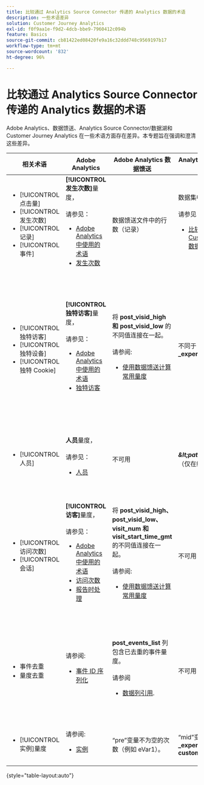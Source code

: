 ```yaml
---
title: 比较通过 Analytics Source Connector 传递的 Analytics 数据的术语
description: 一些术语差异
solution: Customer Journey Analytics
exl-id: f0f9aa1e-f9d2-4dcb-bbe9-7960412c094b
feature: Basics
source-git-commit: cb81422ed08420fe9a16c32ddd748c9569197b17
workflow-type: tm+mt
source-wordcount: '832'
ht-degree: 96%

---
```


# 比较通过 Analytics Source Connector 传递的 Analytics 数据的术语

Adobe Analytics、数据馈送、Analytics Source Connector/数据湖和 Customer Journey Analytics 在一些术语方面存在差异。本专题旨在强调和澄清这些差异。

| 相关术语 | Adobe Analytics | Adobe Analytics 数据馈送 | Analytics Source Connector/数据湖 | Customer Journey Analytics | 注释 |
|---|---|---|---|---|---|
| <ul><li>[!UICONTROL 点击量]</li><li>[!UICONTROL 发生次数]</li><li>[!UICONTROL 记录]</li><li>[!UICONTROL 事件]</li></ul> | **[!UICONTROL 发生次数]**&#x200B;量度，<br><br>请参见：<ul><li>[Adobe Analytics 中使用的术语](https://experienceleague.adobe.com/docs/analytics/technotes/terms.html?lang=zh-Hans)</li><li>[发生次数](https://experienceleague.adobe.com/docs/analytics/components/metrics/occurrences.html?lang=zh-Hans)</li></ul> | 数据馈送文件中的行数（记录） | 数据集中的行数（记录），<br><br>请参见：<ul><li>[比较 Adobe Analytics 数据和 Customer Journey Analytics 数据](https://experienceleague.adobe.com/docs/analytics-platform/using/troubleshooting/compare.html?lang=zh-Hans)</li></ul> | **[!UICONTROL 事件]**&#x200B;量度 | <ul><li>在 Adobe Analytics 中，“点击次数”和“发生次数”是同义词。</li><li>请参见下面的&#x200B;_自定义事件_。</li><li>某些数据在通过 Analytics Source Connector 传输到 Adobe Experience Platform 时会经过筛选。请参阅[比较 Adobe Analytics 数据和 Customer Journey Analytics 数据](https://experienceleague.adobe.com/docs/analytics-platform/using/troubleshooting/compare.html?lang=zh-Hans) |
| <ul><li>[!UICONTROL 独特访客]</li><li>[!UICONTROL 独特设备]</li><li>[!UICONTROL 独特 Cookie]</li></ul> | **[!UICONTROL 独特访客]**&#x200B;量度，<br><br>请参见：<ul><li>[Adobe Analytics 中使用的术语](https://experienceleague.adobe.com/docs/analytics/technotes/terms.html?lang=zh-Hans)</li><li>[独特访客](https://experienceleague.adobe.com/docs/analytics/components/metrics/unique-visitors.html?lang=zh-Hans)</li></ul> | 将 **post\_visid\_high 和 post\_visid\_low** 的不同值连接在一起。<br><br>请参阅:<ul><li>[使用数据馈送计算常用量度](https://experienceleague.adobe.com/docs/analytics/export/analytics-data-feed/data-feed-contents/datafeeds-calculate.html?lang=zh-Hans)</li></ul> | 不同于 **endUserIDs 的计数\_experience.aaid.id** | **人员**&#x200B;量度，如果&#x200B;**endUserIDs.\_experience.aaid.id** 被选作个人 ID。 | <ul><li>Adobe Analytics 中的“人员”通常与“设备标识符”相关联，例如 Cookie。AAID 是 Adobe Analytics 中的主要设备标识符，而不是 ECID。另请参见 [AAID、ECID、AACUSTOMID 和 Analytics Source Connector](https://experienceleague.adobe.com/docs/analytics-platform/using/compare-aa-cja/cja-aa-comparison/aaid-ecid-adc.html?lang=zh-Hans)。</li><li>“访客”并不是 Customer Journey Analytics 中现成的量度。但如果您选择 **endUserIDs.\_experience.aaid.id** 作为“个人 ID”，Customer Journey Analytics 中的“人员”量度大致相当于 Adobe Analytics 中的“独特访客”。</li></ul> |
| <ul><li>[!UICONTROL 人员]</li></ul> | **人员**&#x200B;量度，<br><br>请参见：<ul><li>[人员](https://experienceleague.adobe.com/docs/analytics/components/metrics/people.html?lang=zh-Hans)</li></ul> | 不可用 | **_\&lt;path\>_.stitchedId**的不同计数（仅在缝合数据集中可用） | **人员量度** | <ul><li>Customer Journey Analytics 中的“人员”量度是与“个人 ID”的不同计数。根据您在 Customer Journey Analytics 连接中选择的“个人 ID”，“人员”量度可能会表示不同的含义。</ul></li> |
| <ul><li>[!UICONTROL 访问次数]</li><li>[!UICONTROL 会话]</li></ul> | **[!UICONTROL 访客]**&#x200B;量度，<br><br>请参见：<ul><li>[Adobe Analytics 中使用的术语](https://experienceleague.adobe.com/docs/analytics/technotes/terms.html?lang=zh-Hans)</li><li>[访问次数](https://experienceleague.adobe.com/docs/analytics/components/metrics/visits.html?lang=zh-Hans)</li><li>[报告时处理](https://experienceleague.adobe.com/docs/analytics/components/virtual-report-suites/vrs-report-time-processing.html?lang=zh-Hans)</ul></li> | 将 **post\_visid\_high、post\_visid\_low、visit\_num 和 visit\_start\_time\_gmt** 的不同值连接在一起。<br><br>请参阅:<ul><li>[使用数据馈送计算常用量度](https://experienceleague.adobe.com/docs/analytics/export/analytics-data-feed/data-feed-contents/datafeeds-calculate.html?lang=zh-Hans)</li></ul> | 不可用 | **会话**&#x200B;量度 | <ul><li>通过 Adobe Analytics 虚拟报告包和 Customer Journey Analytics 数据视图中的报告时处理功能，可以配置访问（会话）的概念。因此，根据应用的定义，不同环境之间的访问（会话）计数可能不同。另请参阅 [跨Adobe Analytics和Customer Journey Analytics报表功能比较数据处理](https://experienceleague.adobe.com/docs/analytics-platform/using/compare-aa-cja/cja-aa-comparison/data-processing-comparisons.html?lang=zh-Hans) 和 [虚拟报告包、数据视图、Adobe Experience Platform沙盒和Analytics源连接器](https://experienceleague.adobe.com/docs/analytics-platform/using/compare-aa-cja/cja-aa-comparison/vrs-dataview-sandbox-adc.html?lang=zh-Hans). | <ul><li>自定义事件</li><li>成功事件</li></ul> | 自定义事件 1-1000 | **post\_events\_list**<br><br>，请参见：<ul><li>[使用数据馈送计算常用量度](https://experienceleague.adobe.com/docs/analytics/export/analytics-data-feed/data-feed-contents/datafeeds-calculate.html?lang=zh-Hans) | **\_experience.analytics.<ul>event1to100.event1 **到<br>** event901to1000.event1000 **</ul> | **\_experience.analytics.<ul>event1to100.event1 **到<br>** event901to1000.event1000 **</ul> | <ul><li>Adobe Analytics 中的“事件”是一个[成功事件](https://experienceleague.adobe.com/docs/analytics/components/metrics/custom-events.html?lang=zh-Hans)（自定义事件），已在 Adobe Analytics 图像请求（数据收集服务器调用）中设置。</ul> |
| <ul><li>事件去重</li><li>量度去重</ul></li> | 请参阅:<ul><li>[事件 ID 序列化](https://experienceleague.adobe.com/docs/analytics/implementation/vars/page-vars/events/event-serialization.html?lang=zh-Hans)</li></ul> |  **post_events_list** 列包含已去重的事件量度。<br><br>请参阅 <ul><li>[数据列引用](https://experienceleague.adobe.com/docs/analytics/export/analytics-data-feed/data-feed-contents/datafeeds-reference.html?lang=zh-Hans). </ul></li> | 不可用 | 请参阅:<ul><li>[量度去重组件设置](https://experienceleague.adobe.com/docs/analytics-platform/using/cja-dataviews/component-settings/metric-deduplication.html?lang=zh-Hans) | <ul><li>Adobe Analytics 中的重复事件/量度删除功能与 Customer Journey Analytics 略有不同。在 Adobe Analytics 中，删除重复项生在数据处理时。 在 Customer Journey Analytics 中，删除重复项发生在报告运行时，以提供更大的灵活性。Adobe Analytics 与 Customer Journey Analytics 中删除的重复量度可能略有不同。</li></ul> |
| <ul><li>[!UICONTROL 实例]量度</li></ul> | 请参阅:<ul><li>[实例](https://experienceleague.adobe.com/docs/analytics/components/metrics/instances.html?lang=zh-Hans) | “pre”变量不为空的次数（例如 eVar1）。 | “mid”变量不为空的次数（例如 **\_experience.analytics.<br>customDimensions.eVars.eVar1**). | 可通过[从 eVar 字段创建量度](https://experienceleague.adobe.com/docs/analytics-platform/using/cja-dataviews/data-views-usecases.html?lang=zh-Hans)而创建&#x200B;**实例数**&#x200B;量度。 | <ul><li>[!UICONTROL 实例数一般与 prop 和 eVar 列关联，作为一种确定已设置变量多少次的方法。] |

{style="table-layout:auto"}